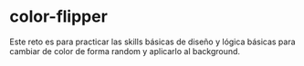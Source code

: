 # color-flipper
Este reto es para practicar las skills básicas de diseño y lógica básicas para cambiar de color de forma random y aplicarlo al background.
